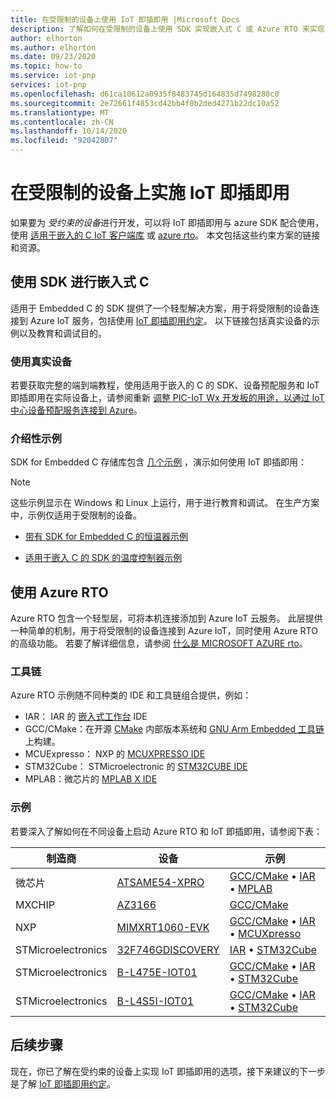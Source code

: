 ```yaml
---
title: 在受限制的设备上使用 IoT 即插即用 |Microsoft Docs
description: 了解如何在受限制的设备上使用 SDK 实现嵌入式 C 或 Azure RTO 来实现 IoT 即插即用。
author: elhorton
ms.author: elhorton
ms.date: 09/23/2020
ms.topic: how-to
ms.service: iot-pnp
services: iot-pnp
ms.openlocfilehash: d61ca10612a0935f8483745d164835d7498280c0
ms.sourcegitcommit: 2e72661f4853cd42bb4f0b2ded4271b22dc10a52
ms.translationtype: MT
ms.contentlocale: zh-CN
ms.lasthandoff: 10/14/2020
ms.locfileid: "92042807"
---
```

# <a name="implement-iot-plug-and-play-on-constrained-devices"></a>在受限制的设备上实施 IoT 即插即用

如果要为 *受约束的设备*进行开发，可以将 IoT 即插即用与 azure SDK 配合使用，使用 [适用于嵌入的 C IoT 客户端库](https://aka.ms/embeddedcsdk) 或 [azure rto](/azure/rtos/overview-rtos)。 本文包括这些约束方案的链接和资源。

## <a name="use-the-sdk-for-embedded-c"></a>使用 SDK 进行嵌入式 C

适用于 Embedded C 的 SDK 提供了一个轻型解决方案，用于将受限制的设备连接到 Azure IoT 服务，包括使用 [IoT 即插即用约定](concepts-convention.md)。 以下链接包括真实设备的示例以及教育和调试目的。

### <a name="use-a-real-device"></a>使用真实设备

若要获取完整的端到端教程，使用适用于嵌入的 C 的 SDK、设备预配服务和 IoT 即插即用在实际设备上，请参阅重新 [调整 PIC-IoT Wx 开发板的用途，以通过 IoT 中心设备预配服务连接到 Azure](https://github.com/Azure-Samples/Microchip-PIC-IoT-Wx)。

### <a name="introductory-samples"></a>介绍性示例

SDK for Embedded C 存储库包含 [几个示例](https://github.com/Azure/azure-sdk-for-c/tree/master/sdk/samples/iot#iot-hub-plug-and-play-sample) ，演示如何使用 IoT 即插即用：

> [!NOTE]
> 这些示例显示在 Windows 和 Linux 上运行，用于进行教育和调试。 在生产方案中，示例仅适用于受限制的设备。

- [带有 SDK for Embedded C 的恒温器示例](https://github.com/Azure/azure-sdk-for-c/blob/master/sdk/samples/iot/paho_iot_hub_pnp_sample.c)

- [适用于嵌入 C 的 SDK 的温度控制器示例](https://github.com/Azure/azure-sdk-for-c/blob/master/sdk/samples/iot/paho_iot_hub_pnp_component_sample.c)

## <a name="using-azure-rtos"></a>使用 Azure RTO

Azure RTO 包含一个轻型层，可将本机连接添加到 Azure IoT 云服务。 此层提供一种简单的机制，用于将受限制的设备连接到 Azure IoT，同时使用 Azure RTO 的高级功能。 若要了解详细信息，请参阅 [什么是 MICROSOFT AZURE rto](/azure/rtos/overview-rtos)。

### <a name="toolchains"></a>工具链

Azure RTO 示例随不同种类的 IDE 和工具链组合提供，例如：

- IAR： IAR 的 [嵌入式工作台](https://www.iar.com/iar-embedded-workbench/) IDE
- GCC/CMake：在开源 [CMake](https://cmake.org/) 内部版本系统和 [GNU Arm Embedded 工具链](https://developer.arm.com/tools-and-software/open-source-software/developer-tools/gnu-toolchain/gnu-rm)上构建。
- MCUExpresso： NXP 的 [MCUXPRESSO IDE](https://www.nxp.com/design/software/development-software/mcuxpresso-software-and-tools-/mcuxpresso-integrated-development-environment-ide:MCUXpresso-IDE)
- STM32Cube： STMicroelectronic 的 [STM32CUBE IDE](https://www.st.com/en/development-tools/stm32cubeide.html)
- MPLAB：微芯片的 [MPLAB X IDE](https://www.microchip.com/mplab/mplab-x-ide)

### <a name="samples"></a>示例

若要深入了解如何在不同设备上启动 Azure RTO 和 IoT 即插即用，请参阅下表：

制造商 | 设备 | 示例 |
| --- | --- | --- |
| 微芯片 | [ATSAME54-XPRO](https://www.microchip.com/developmenttools/productdetails/atsame54-xpro) | [GCC/CMake](https://github.com/azure-rtos/getting-started/tree/master/Microchip/ATSAME54-XPRO) • [IAR](https://aka.ms/azrtos-sample/e54-iar) • [MPLAB](https://aka.ms/azrtos-sample/e54-mplab)
| MXCHIP | [AZ3166](https://aka.ms/iot-devkit) | [GCC/CMake](https://github.com/azure-rtos/getting-started/tree/master/MXChip/AZ3166)
| NXP | [MIMXRT1060-EVK](https://www.nxp.com/design/development-boards/i-mx-evaluation-and-development-boards/mimxrt1060-evk-i-mx-rt1060-evaluation-kit:MIMXRT1060-EVK) | [GCC/CMake](https://github.com/azure-rtos/getting-started/tree/master/NXP/MIMXRT1060-EVK) • [IAR](https://aka.ms/azrtos-sample/rt1060-iar) • [MCUXpresso](https://aka.ms/azrtos-sample/rt1060-mcuxpresso)
| STMicroelectronics | [32F746GDISCOVERY](https://www.st.com/en/evaluation-tools/32f746gdiscovery.html) | [IAR](https://aka.ms/azrtos-sample/f746g-iar) • [STM32Cube](https://aka.ms/azrtos-sample/f746g-cubeide)
| STMicroelectronics | [B-L475E-IOT01](https://www.st.com/en/evaluation-tools/b-l475e-iot01a.html) | [GCC/CMake](https://github.com/azure-rtos/getting-started/tree/master/STMicroelectronics/STM32L4_L4%2B) • [IAR](https://aka.ms/azrtos-sample/l4s5-iar) • [STM32Cube](https://aka.ms/azrtos-sample/l4s5-cubeide)
| STMicroelectronics | [B-L4S5I-IOT01](https://www.st.com/en/evaluation-tools/b-l4s5i-iot01a.html) | [GCC/CMake](https://github.com/azure-rtos/getting-started/tree/master/STMicroelectronics/STM32L4_L4%2B) • [IAR](https://aka.ms/azrtos-sample/l4s5-iar) • [STM32Cube](https://aka.ms/azrtos-sample/l4s5-cubeide)

## <a name="next-steps"></a>后续步骤

现在，你已了解在受约束的设备上实现 IoT 即插即用的选项，接下来建议的下一步是了解 [IoT 即插即用约定](concepts-convention.md)。